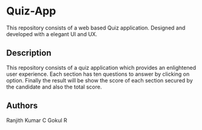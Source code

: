 # Quiz-App
This repository consists of a web based Quiz application. Designed and developed with a elegant UI and UX. 
## Description
This repository consists of a quiz application which provides an enlightened user experience. Each section has ten questions to answer by clicking on option. Finally the result will be show the score of each section secured by the candidate and also the total score.
## Authors
Ranjith Kumar C
Gokul R

